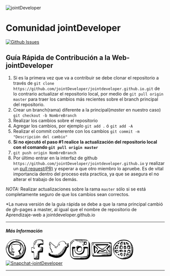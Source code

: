 ![jointDeveloper](https://raw.githubusercontent.com/jointDeveloper/Aprendizaje-Web/gh-pages/IMG/robot-logo.png)

# Comunidad jointDeveloper

[![Github Issues](https://img.shields.io/github/issues/jointDeveloper/Aprendizaje-Web.svg)](http://github.com/jointDeveloper/Aprendizaje-Web/issues)

## Guía Rápida de Contribución a la Web-jointDeveloper


1. Si es la primera vez que va a contribuir se debe clonar el repositorio a través de `git clone https://github.com/jointDeveloper/jointdeveloper.github.io.git` de lo contrario
actualizar el repositorio local, por medio de `git pull origin master` para traer los cambios más recientes sobre el branch principal del repositorio.
2. Crear un branch(rama) diferente a la principal(_master_ en nuestro caso)
`git checkout -b NombreBranch`
3. Realizar los cambios sobre el repositorio
4. Agregar los cambios, por ejemplo `git add .` ó `git add -A`
5. Realizar el commit coherente con los cambios `git commit -m "Descripción del cambio"`
6. __Si no ejecutó el paso #1 realice la actualización del repositorio local con el comando `git pull origin master`__
7. ```git push origin NombreBranch```
8. Por último entrar en la interfaz de github `https://github.com/jointDeveloper/jointdeveloper.github.io` y realizar un <a href="https://help.github.com/articles/using-pull-requests/">pull request(PR)</a> y esperar a que otro miembro lo apruebe. Es de vital importancia dentro del proceso esta practica, ya que se asegura el no alterar el trabajo de los demás.



_NOTA:_ Realizar actualizaciones sobre la rama `master` sólo si se está completamente seguro de que los cambios sean correctos.

*La nueva versión de la guía rápida se debe a que la rama principal cambió de gh-pages a master, al igual que el nombre de repositorio de Aprendizaje-web a jointdeveloper.github.io

___
#### _Más Información_

<a href="https://github.com/jointDeveloper/"><img src="https://raw.githubusercontent.com/jointDeveloper/media/master/social-icon/github.png" alt="Github-jointDeveloper" /></a>
<a href="https://facebook.com/jointDeveloper/"><img src="https://raw.githubusercontent.com/jointDeveloper/media/master/social-icon/facebook.png" alt="Facebook-jointDeveloper" /></a>
<a href="https://twitter.com/jointdev"><img src="https://raw.githubusercontent.com/jointDeveloper/media/master/social-icon/twitter.png" alt="Twitter-jointDeveloper" /></a>
<a href="https://instagram.com/jointdeveloper/"><img src="https://raw.githubusercontent.com/jointDeveloper/media/master/social-icon/instagram.png" alt="Instagram-jointDeveloper" /></a>
<a href="mailto:developerjoint@gmail.com"><img src="https://raw.githubusercontent.com/jointDeveloper/media/master/social-icon/email.png" alt="E-mail-jointDeveloper" /></a>
<a href="https://jointdeveloper.github.io/Aprendizaje-Web/"><img src="https://raw.githubusercontent.com/jointDeveloper/media/master/social-icon/internet.png" alt="Web-jointDeveloper" /></a>
<a href="https://www.snapchat.com/add/jointdev"><img src="https://raw.githubusercontent.com/jointDeveloper/Aprendizaje-Web/gh-pages/IMG/icons/template/Black/Snapchat.png" alt="Snapchat-jointDeveloper" /></a>
___
